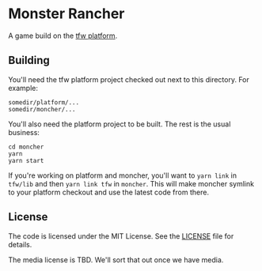 # Monster Rancher

A game build on the [tfw platform](https://github.com/tfwdev/platform).

## Building

You'll need the tfw platform project checked out next to this directory. For example:

```
somedir/platform/...
somedir/moncher/...
```

You'll also need the platform project to be built. The rest is the usual business:

```
cd moncher
yarn
yarn start
```

If you're working on platform and moncher, you'll want to `yarn link` in `tfw/lib` and then `yarn
link tfw` in `moncher`. This will make moncher symlink to your platform checkout and use the latest
code from there.

## License

The code is licensed under the MIT License. See the [LICENSE](LICENSE.md) file for details.

The media license is TBD. We'll sort that out once we have media.
